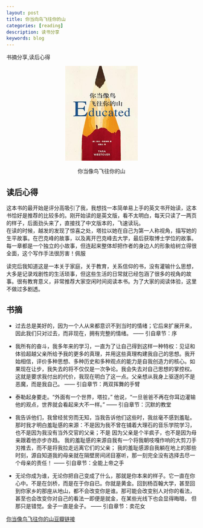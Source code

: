```yaml
---
layout: post
title: 你当向鸟飞往你的山
categories: [reading]
description: 读书分享
keywords: blog
---
```


书摘分享,读后心得

<div align="center"><img width="192" height="250" src="https://raw.githubusercontent.com/Kingdomzhen/blog-photo/main/photo/你当像鸟飞往你的山.jpg"/>
<p>你当像鸟飞往你的山</p>
</div>

<!-- ![你当像鸟飞往你的山](https://raw.githubusercontent.com/Kingdomzhen/blog-photo/main/photo/你当像鸟飞往你的山.jpg){: width="192" height="192" style="display:block;margin:auto;"}
-->

## 读后心得
这本书的最开始是评分高吸引了我，我想找一本简单易上手的英文书开始读，这本书恰好是推荐的比较多的。刚开始读的是英文版，看不太明白，每天只读了一两页的样子，后面劲头来了，直接找了中文版本的，飞速读玩。  
在读的时候，越发的发现了惊喜之处，塔拉以她在自己为第一人称视角，描写她的生平故事。在巴克峰的故事，以及离开巴克峰去大学，最后获取博士学位的故事。每一章都是一个独立的小故事，但连起来整体却把作者的身边人的形象给树立得很全面，这个写作手法很厉害！佩服  

读完后我知道这是一本关于家庭，关于教育，关系信仰的书，没有灌输什么思想，大多是记录戏剧性的生活琐事，但这些生活的日常就已经包涵了很多的视角的故事。很有教育意义，非常推荐大家空闲时间阅读本书。为了大家的阅读体验，这里不做过多剧透。




## 书摘

- 过去总是美好的，因为一个人从来都意识不到当时的情绪；它后来扩展开来，因此我们只对过去，而非现在，拥有完整的情绪。
—— 引自章节：序
    
- 我所有的奋斗，我多年来的学习，一直为了让自己得到这样一种特权：见证和体验超越父亲所给予我的更多的真理，并用这些真理构建我自己的思想。我开始相信，评价多种思想、多种历史和多种观点的能力是自我创造力的核心。如果现在让步，我失去的将不仅仅是一次争论。我会失去对自己思想的掌控权。这就是要求我付出的代价，我现在明白了这一点。父亲想从我身上驱逐的不是恶魔，而是我自己。
—— 引自章节：两双挥舞的手臂

- 泰勒起身要走。“外面有一个世界，塔拉，” 他说，“一旦爸爸不再在你耳边灌输他的观点，世界就会看起来大不一样。”
—— 引自章节：沉默的教堂

- 我告诉他们，我曾经贫穷而无知，当我告诉他们这些时，我丝毫不感到羞耻。 那时我才明白羞耻感的来源：不是因为我不曾在铺着大理石的音乐学院学习，也不是因为我没有当外交官的父亲；不是 因为父亲是个半疯子，也不是因为母亲跟着他亦步亦趋。 我的羞耻感的来源自我有一个将我朝吱嘎作响的大剪刀手刃推去，而不是将我拉走远离它们的父亲； 我的羞耻感源自我躺在地上的那些时刻，源自知道我的母亲就在隔壁房间闭目塞听，那一刻完全没有选择去尽一个母亲的责任！
—— 引自章节：全能上帝之手
    
-  无论你成为谁，无论你把自己变成了什么，那就是你本来的样子。它一直在你心中。不是在剑桥，而是在于你自已。你就是黄金。回到杨百翰大学，甚至回到你家乡的那座从地山，都不会改变你是谁。那可能会改变别人对你的看法，甚至也会改变你对自己的看法一即便是就金，在某些光线下也会显得晦暗， 但那只是错觉。金子一直是金子。
—— 引自章节：卖花女
    

[你当像鸟飞往你的山豆瓣链接](https://book.douban.com/subject/33440205/)